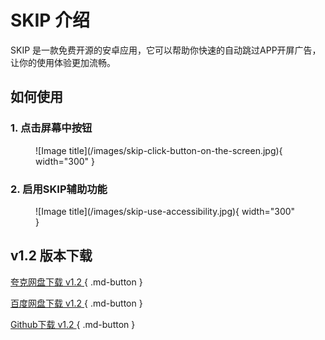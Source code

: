 # SKIP 介绍
SKIP 是一款免费开源的安卓应用，它可以帮助你快速的自动跳过APP开屏广告，让你的使用体验更加流畅。

## 如何使用

### 1. 点击屏幕中按钮

<figure markdown>
![Image title](/images/skip-click-button-on-the-screen.jpg){ width="300" }
</figure>

### 2. 启用SKIP辅助功能

<figure markdown>
![Image title](/images/skip-use-accessibility.jpg){ width="300" }
</figure>

## v1.2 版本下载

[夸克网盘下载 v1.2 ](https://pan.quark.cn/s/eb59f61232ef){ .md-button } 

[百度网盘下载 v1.2 ](https://pan.baidu.com/s/1y9bBGgWjO25lCCK-d3cE6g?pwd=yaiy){ .md-button } 

[Github下载 v1.2 ](https://github.com/GuoXiCheng/SKIP/raw/main/apk/SKIP-v1.2.apk){ .md-button } 

